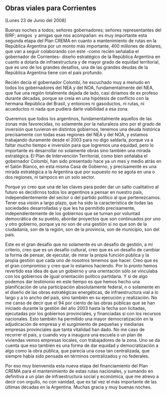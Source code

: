 Obras viales para Corrientes
----------------------------

[Lunes 23 de Junio del 2008]

Buenas noches a todos; señores gobernadores; señores representantes del
BIRF; amigos  y amigas que nos acompañan: es muy importante esta segunda
etapa del Plan CREMA en cuanto a mantenimiento de rutas en la República
Argentina por un monto más importante, 400 millones de dólares, que van
a seguir colaborando con este -como recién señalaba el gobernador de
Corrientes- diseño estratégico de la República Argentina en cuanto a
dotarla de infraestructura y de mayor grado de equidad territorial, que
es uno de los grandes desafíos, una de las grandes deudas de la
República Argentina tiene con el país profundo.

Recién decía el gobernador Colombí, he escuchado muy a menudo en todos
los gobernadores del NEA y del NOA, fundamentalmente del NEA, que fue
una región totalmente dejada de lado, casi diríamos de ex profeso
durante décadas, porque se creía en una hipótesis de conflicto con la
hermana República del Brasil, y entonces ni gasoductos, ni rutas, ni
acueductos ni nada que pudiera darle viabilidad a esa zona.

Queremos que todos los argentinos, fundamentalmente aquellos de las
zonas más favorecidas, no solamente por la naturaleza sino por el grado
de inversión que tuvieron en distintos gobiernos, tenemos una deuda
histórica precisamente con todas esas regiones del NEA y del NOA, y
estamos trabajando duramente desde el 2003 para no digo saldarla, porque
va a faltar mucho tiempo e inversión para que logremos una equidad, pero
lo importante es desarrollar no solamente obras sino también una mirada
estratégica. El Plan de Intervención Territorial, como bien señalaba el
gobernador Colombí, han sido presentado hace ya un mes y medio atrás en
el Salón Blanco, en esta misma Casa de Gobierno, y precisamente es una
mirada estratégica a la Argentina que por supuesto no se agota en una o
dos regiones, ni tampoco en un solo sector.

Porque yo creo que una de las claves para poder dar un salto cualitativo
al futuro es decidirnos todos los argentinos a pensar en nuestro país,
independientemente del sector o del partido político al que
pertenezcamos. Tener esa visión a largo plazo, que ha sido la
característica de todas las sociedades desarrolladas y que les ha
permitido precisamente, independientemente de los gobiernos que se
turnan por voluntad democrática de su pueblo, abordar proyectos que son
continuados por uno y otro gobierno, porque ya no son de una gestión si
no que son de la ciudadanía, son de la región, son de la provincia, son
de municipio, son del país.  

Este es el gran desafío que no solamente es un desafío de gestión, a mi
criterio, creo que es un desafío cultural, creo que es un desafío de
cambiar la forma de pensar, de ejecutar, de mirar la propia función
pública y la propia gestión que cada uno de nosotros tenemos que hacer.
Creo que es el gran compromiso y creo que lo estamos haciendo. Por lo
pronto hemos revertido esa idea de que un gobierno y una orientación
sólo se vinculaba con los gobiernos de igual orientación político
partidaria. Y si de algo podemos dar testimonio en este tiempo es que
hemos hecho una planificación de una participación absolutamente
federal, n o solamente en el diseño de las obras estratégicas
energéticas, de infraestructura vial a lo largo y a lo ancho del país,
sino también en su ejecución y realización. No me canso de decir que el
94 por ciento de las obras públicas que se han iniciado durante la
gestión del año 2003 hasta la fecha son licitadas, ejecutadas por los
gobiernos provinciales, y financiadas sí con los recursos nacionales.
Esto también ha permitido una mayor democratización en la adjudicación
de empresa y el surgimiento de pequeñas y medianas empresas provinciales
que tanta vitalidad han dado. No me caso de recorrer el país, y cuando
voy a inaugura una escuela o un plan de viviendas vemos empresas
locales, con trabajadores de la zona. Uno se da cuenta que eso también
es una forma de dar equidad y democratización a algo como la obra
pública, que parecía una cosa tan centralizada, que siempre había sido
pensada en términos centralizados y no federales.

Por eso muy bienvenida esta nueva etapa del financiamiento del Plan
CREMA para el mantenimiento de estas rutas nacionales, y sumando en
definitiva a un plan de infraestructura social y económica, que me
atrevo a decir con orgullo, no con vanidad, que es tal vez el más
importante de las últimas décadas en la Argentina. Muchas gracia y muy
buenas noches.
